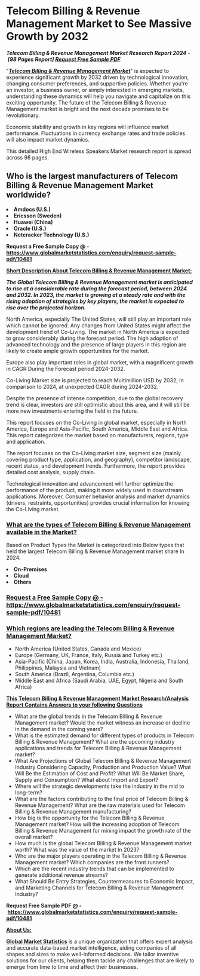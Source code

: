 <h1>Telecom Billing & Revenue Management Market to See Massive Growth by 2032</h1><p><em><strong>Telecom Billing & Revenue Management Market Research Report 2024</strong></em>&nbsp;-&nbsp;<em><strong>[98 Pages Report] </strong></em><em><strong><a href="https://www.globalmarketstatistics.com/enquiry/request-sample-pdf/10481">Request Free Sample PDF</a></strong></em></p><p>"<a style="font-style: italic; font-weight: bold;" href="https://www.globalmarketstatistics.com/market-reports/telecom-billing-revenue-management-market-10481">Telecom Billing & Revenue Management Market</a>" is expected to experience significant growth by 2032 driven by technological innovation, changing consumer preferences, and supportive policies. Whether you're an investor, a business owner, or simply interested in emerging markets, understanding these dynamics will help you navigate and capitalize on this exciting opportunity. The future of the&nbsp;Telecom Billing & Revenue Management market is bright and the next decade promises to be revolutionary.</p><p>Economic stability and growth in key regions will influence market performance. Fluctuations in currency exchange rates and trade policies will also impact market dynamics.</p><p>This detailed&nbsp;High End Wireless Speakers Market research report is spread across 98 pages.</p><h2><strong>Who is the largest manufacturers of Telecom Billing & Revenue Management Market worldwide?</strong></h2><p><strong><li>Amdocs (U.S.)<li>Ericsson (Sweden)<li>Huawei (China)<li>Oracle (U.S.)<li>Netcracker Technology (U.S.)</strong></p><p><strong>Request a Free Sample Copy @ - <a href="https://www.globalmarketstatistics.com/enquiry/request-sample-pdf/10481">https://www.globalmarketstatistics.com/enquiry/request-sample-pdf/10481</a></strong></p><p><strong><u>Short Description About Telecom Billing & Revenue Management Market:</u></strong></p><p><strong><em>The Global Telecom Billing & Revenue Management market is anticipated to rise at a considerable rate during the forecast period, between 2024 and 2032. In 2023, the market is growing at a steady rate and with the rising adoption of strategies by key players, the market is expected to rise over the projected horizon.</em></strong></p><p>North America, especially The United States, will still play an important role which cannot be ignored. Any changes from United States might affect the development trend of Co-Living. The market in North America is expected to grow considerably during the forecast period. The high adoption of advanced technology and the presence of large players in this region are likely to create ample growth opportunities for the market.</p><p>Europe also play important roles in global market, with a magnificent growth in CAGR During the Forecast period 2024-2032.</p><p>Co-Living Market size is projected to reach Multimillion USD by 2032, In comparison to 2024, at unexpected CAGR during 2024-2032.</p><p>Despite the presence of intense competition, due to the global recovery trend is clear, investors are still optimistic about this area, and it will still be more new investments entering the field in the future.</p><p>This report focuses on the Co-Living in global market, especially in North America, Europe and Asia-Pacific, South America, Middle East and Africa. This report categorizes the market based on manufacturers, regions, type and application.</p><p>The report focuses on the Co-Living market size, segment size (mainly covering product type, application, and geography), competitor landscape, recent status, and development trends. Furthermore, the report provides detailed cost analysis, supply chain.</p><p>Technological innovation and advancement will further optimize the performance of the product, making it more widely used in downstream applications. Moreover, Consumer behavior analysis and market dynamics (drivers, restraints, opportunities) provides crucial information for knowing the Co-Living market.</p><h3 class="rank-math-question "><span style="text-decoration: underline;">What are the types of Telecom Billing & Revenue Management available in the Market?</span></h3><p>Based on Product Types the Market is categorized into Below types that held the largest Telecom Billing & Revenue Management market share In 2024.</p><p><strong><li>On-Premises<li>Cloud<li>Others</strong></p><h3 class="rank-math-question "><span style="text-decoration: underline;">Request a Free Sample Copy @ - <a href="https://www.globalmarketstatistics.com/enquiry/request-sample-pdf/10481">https://www.globalmarketstatistics.com/enquiry/request-sample-pdf/10481</a></span></h3><h3 class="rank-math-question "><span style="text-decoration: underline;">Which regions are leading the Telecom Billing & Revenue Management Market?</span></h3><ul><li>North America (United States, Canada and Mexico)</li><li>Europe (Germany, UK, France, Italy, Russia and Turkey etc.)</li><li>Asia-Pacific (China, Japan, Korea, India, Australia, Indonesia, Thailand, Philippines, Malaysia and Vietnam)</li><li>South America (Brazil, Argentina, Columbia etc.)</li><li>Middle East and Africa (Saudi Arabia, UAE, Egypt, Nigeria and South Africa)</li></ul><p><strong><u>This Telecom Billing & Revenue Management Market Research/Analysis Report Contains Answers to your following Questions</u></strong></p><ul><li>What are the global trends in the Telecom Billing & Revenue Management market? Would the market witness an increase or decline in the demand in the coming years?</li><li>What is the estimated demand for different types of products in Telecom Billing & Revenue Management? What are the upcoming industry applications and trends for Telecom Billing & Revenue Management market?</li><li>What Are Projections of Global Telecom Billing & Revenue Management Industry Considering Capacity, Production and Production Value? What Will Be the Estimation of Cost and Profit? What Will Be Market Share, Supply and Consumption? What about Import and Export?</li><li>Where will the strategic developments take the industry in the mid to long-term?</li><li>What are the factors contributing to the final price of Telecom Billing & Revenue Management? What are the raw materials used for Telecom Billing & Revenue Management manufacturing?</li><li>How big is the opportunity for the Telecom Billing & Revenue Management market? How will the increasing adoption of Telecom Billing & Revenue Management for mining impact the growth rate of the overall market?</li><li>How much is the global Telecom Billing & Revenue Management market worth? What was the value of the market In 2023?</li><li>Who are the major players operating in the Telecom Billing & Revenue Management market? Which companies are the front runners?</li><li>Which are the recent industry trends that can be implemented to generate additional revenue streams?</li><li>What Should Be Entry Strategies, Countermeasures to Economic Impact, and Marketing Channels for Telecom Billing & Revenue Management Industry?</li></ul><p><strong>Request Free Sample PDF @ -&nbsp;<a href="https://www.globalmarketstatistics.com/enquiry/request-sample-pdf/10481">https://www.globalmarketstatistics.com/enquiry/request-sample-pdf/10481</a></strong></p><p><strong><u>About Us:</u></strong></p><p><strong><a href="https://www.globalmarketstatistics.com/">Global Market Statistics</a></strong> is a unique organization that offers expert analysis and accurate data-based market intelligence, aiding companies of all shapes and sizes to make well-informed decisions. We tailor inventive solutions for our clients, helping them tackle any challenges that are likely to emerge from time to time and affect their businesses.</p>
